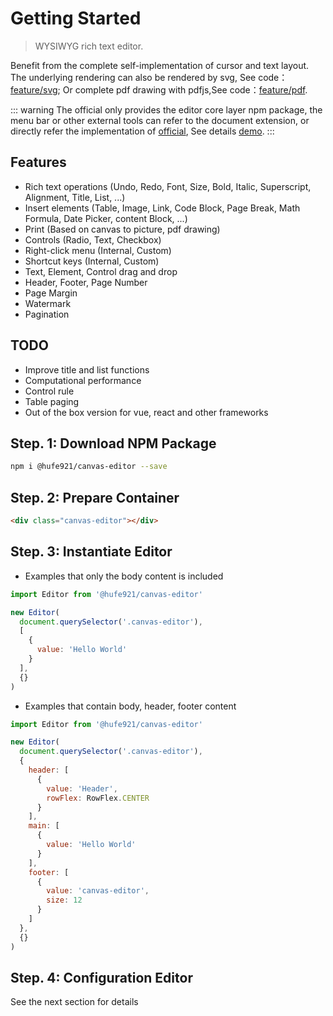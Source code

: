 # Getting Started

> WYSIWYG rich text editor.

Benefit from the complete self-implementation of cursor and text layout. The underlying rendering can also be rendered by svg, See code：[feature/svg](https://github.com/Hufe921/canvas-editor/tree/feature/svg); Or complete pdf drawing with pdfjs,See code：[feature/pdf](https://github.com/Hufe921/canvas-editor/tree/feature/pdf).

::: warning
The official only provides the editor core layer npm package, the menu bar or other external tools can refer to the document extension, or directly refer the implementation of [official](https://github.com/Hufe921/canvas-editor), See details [demo](https://hufe.club/canvas-editor/).
:::

## Features

- Rich text operations (Undo, Redo, Font, Size, Bold, Italic, Superscript, Alignment, Title, List, ...)
- Insert elements (Table, Image, Link, Code Block, Page Break, Math Formula, Date Picker, content Block, ...)
- Print (Based on canvas to picture, pdf drawing)
- Controls (Radio, Text, Checkbox)
- Right-click menu (Internal, Custom)
- Shortcut keys (Internal, Custom)
- Text, Element, Control drag and drop
- Header, Footer, Page Number
- Page Margin
- Watermark
- Pagination

## TODO

- Improve title and list functions
- Computational performance
- Control rule
- Table paging
- Out of the box version for vue, react and other frameworks

## Step. 1: Download NPM Package

```sh
npm i @hufe921/canvas-editor --save
```

## Step. 2: Prepare Container

```html
<div class="canvas-editor"></div>
```

## Step. 3: Instantiate Editor

- Examples that only the body content is included

```javascript
import Editor from '@hufe921/canvas-editor'

new Editor(
  document.querySelector('.canvas-editor'),
  [
    {
      value: 'Hello World'
    }
  ],
  {}
)
```

- Examples that contain body, header, footer content

```javascript
import Editor from '@hufe921/canvas-editor'

new Editor(
  document.querySelector('.canvas-editor'),
  {
    header: [
      {
        value: 'Header',
        rowFlex: RowFlex.CENTER
      }
    ],
    main: [
      {
        value: 'Hello World'
      }
    ],
    footer: [
      {
        value: 'canvas-editor',
        size: 12
      }
    ]
  },
  {}
)
```

## Step. 4: Configuration Editor

See the next section for details
